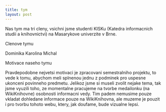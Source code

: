 ```yaml
---
title: tym
layout: post
---
```


Nas tym ma tri cleny, vsichni jsme studenti KISKu (Katedra informacnich studii a knihovnictvi) na Masarykove univerzite v Brne.


Clenove tymu

Dominika
Karolina
Michal


Motivace naseho tymu

Pravdepodobne nejvetsi motivaci je zpracovani semestralniho projektu, to vede k tomu, abychom meli splnenou jednu z podminek pro uspesne ukonceni povinneho predmetu. Jelikoz jsme si museli zvolit nejake tema, tak jsme vyuzili toho, ze momentalne pracujeme na tvorbe medailonku (na WikiKnihovne) osobnosti informacni vedy. Tim padem nemusime pouze vkladat dohledane informace pouze na WikiKnihovna, ale muzeme je pouzit i pro tvorbu tohoto webu, ktery, jak doufame, bude vizualne lepsi. 